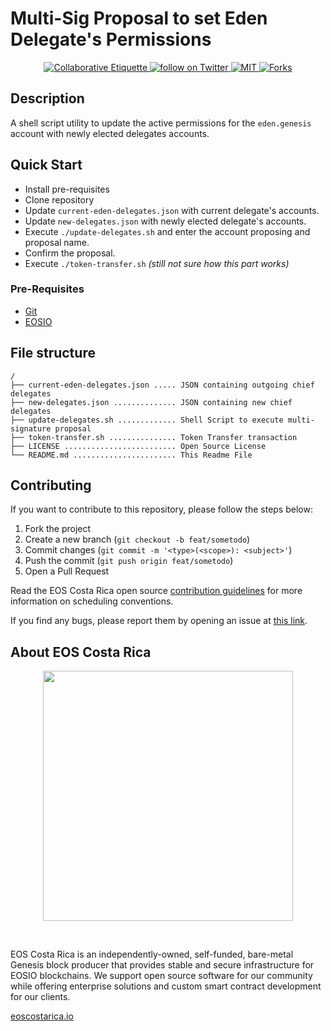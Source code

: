 # Multi-Sig Proposal to set Eden Delegate's Permissions 
<p align="center">
	<a href="https://git.io/col">
		<img src="https://img.shields.io/badge/%E2%9C%93-collaborative_etiquette-brightgreen.svg" alt="Collaborative Etiquette">
	</a>
	<a href="https://twitter.com/intent/follow?screen_name=eoscostarica">
		<img src="https://img.shields.io/twitter/follow/eoscostarica.svg?style=social&logo=twitter" alt="follow on Twitter">
	</a>
	<a href="#">
		<img src="https://img.shields.io/github/license/eoscostarica/guias.eoscostarica.io" alt="MIT">
	</a>
	<a href="#">
    <img src="https://img.shields.io/github/forks/eoscostarica/guias.eoscostarica.io?style=social" alt="Forks">
    </a>
</p>

## Description
A shell script utility to update the active permissions for the `eden.genesis` account with newly elected delegates accounts.

## Quick Start
- Install pre-requisites
- Clone repository
- Update `current-eden-delegates.json` with current delegate's accounts.
- Update `new-delegates.json` with newly elected delegate's accounts.
- Execute `./update-delegates.sh` and enter the account proposing and proposal name.
- Confirm the proposal.
- Execute `./token-transfer.sh` *(still not sure how this part works)*

### Pre-Requisites
- [Git](https://git-scm.com/)
- [EOSIO](https://developers.eos.io/welcome/latest/getting-started-guide/local-development-environment/index)

## File structure
```text title="./eden-delegates-msig"
/
├── current-eden-delegates.json ..... JSON containing outgoing chief delegates 
├── new-delegates.json .............. JSON containing new chief delegates
├── update-delegates.sh ............. Shell Script to execute multi-signature proposal
├── token-transfer.sh ............... Token Transfer transaction
├── LICENSE ......................... Open Source License 
└── README.md ....................... This Readme File
```

## Contributing
If you want to contribute to this repository, please follow the steps below:

1. Fork the project
2. Create a new branch (`git checkout -b feat/sometodo`)
3. Commit changes (`git commit -m '<type>(<scope>): <subject>'`)
4. Push the commit (`git push origin feat/sometodo`)
5. Open a Pull Request

Read the EOS Costa Rica open source [contribution guidelines](https://guide.eoscostarica.io/docs/open-source-guidelines/) for more information on scheduling conventions.

If you find any bugs, please report them by opening an issue at [this link](https://github.com/eoscostarica/eden-delegates-msig/issues).


## About EOS Costa Rica
<p align="center">
    <img src="https://raw.githubusercontent.com/eoscostarica/design-assets/master/logos/eosCR/fullColor-horizontal-transparent-white.png" width="400" >
</p>
<br>

EOS Costa Rica is an independently-owned, self-funded, bare-metal Genesis block producer that provides stable and secure infrastructure for EOSIO blockchains. We support open source software for our community while offering enterprise solutions and custom smart contract development for our clients.

[eoscostarica.io](https://eoscostarica.io/)